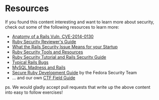 # Resources
If you found this content interesting and want to learn more about security, check out some of the following resources to learn more:

* [Anatomy of a Rails Vuln, CVE-2014-0130](http://matasano.com/research/AnatomyOfRailsVuln-CVE-2014-0130.pdf)
* [Ruby Security Reviewer's Guide](https://code.google.com/p/ruby-security/wiki/Guide)
* [What the Rails Security Issue Means for your Startup](http://www.kalzumeus.com/2013/01/31/what-the-rails-security-issue-means-for-your-startup/)
* [Ruby Security Tools and Resources](https://hakiri.io/blog/ruby-security-tools-and-resources)
* [Ruby Security Tutorial and Rails Security Guide](http://blog.honeybadger.io/ruby-security-tutorial-and-rails-security-guide/)
* [Typical Rails Bugs](http://andrzejonsoftware.blogspot.com/2013/06/typical-rails-bugs.html)
* [MySQL Madness and Rails](http://www.phenoelit.org/blog/archives/2013/02/05/mysql_madness_and_rails/index.html)
* [Secure Ruby Development Guide](https://docs.fedoraproject.org/en-US/Fedora_Security_Team/1/html/Secure_Ruby_Development_Guide/index.html) by the Fedora Security Team
* ... and our own [CTF Field Guide](https://github.com/trailofbits/ctf)


ps. We would gladly accept pull requests that write up the above content into easy to follow exercises!





